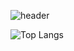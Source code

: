 ![header](https://capsule-render.vercel.app/api?type=waving?text=Hi+I'm+hiyunD!&fontSize=40&animation=twinkling&color=0:c8fdf9,100:3cade5)

![Top Langs](https://github-readme-stats.vercel.app/api/top-langs/?username=hiyunD&layout=compact)


<!--
**hiyunD/hiyunD** is a ✨ _special_ ✨ repository because its `README.md` (this file) appears on your GitHub profile.

Here are some ideas to get you started:

- 🔭 I’m currently working on ...
- 🌱 I’m currently learning ...
- 👯 I’m looking to collaborate on ...
- 🤔 I’m looking for help with ...
- 💬 Ask me about ...
- 📫 How to reach me: ...
- 😄 Pronouns: ...
- ⚡ Fun fact: ...
-->
